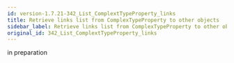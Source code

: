 ```yaml
---
id: version-1.7.21-342_List_ComplextTypeProperty_links
title: Retrieve links list from ComplexTypeProperty to other objects
sidebar_label: Retrieve links list from ComplexTypeProperty to other objects
original_id: 342_List_ComplextTypeProperty_links
---
```


in preparation

